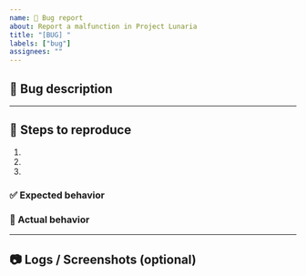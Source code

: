 ```yaml
---
name: 🐞 Bug report
about: Report a malfunction in Project Lunaria
title: "[BUG] "
labels: ["bug"]
assignees: ""
---
```


## 📖 Bug description
<!-- Clearly describe the problem -->

---

## 🔄 Steps to reproduce
1. 
2. 
3. 

### ✅ Expected behavior
<!-- What did you expect to happen? -->

### 🚫 Actual behavior
<!-- What actually happens? -->

---

## 📷 Logs / Screenshots (optional)
